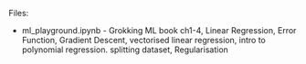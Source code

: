 Files:
* ml_playground.ipynb - Grokking ML book ch1-4, Linear Regression, Error Function, Gradient Descent, vectorised linear regression, intro to polynomial regression. splitting dataset, Regularisation
